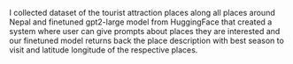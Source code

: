 I collected dataset of the tourist attraction places along all places around Nepal and finetuned gpt2-large model from HuggingFace  that created a system where user can give prompts about places they are interested and our finetuned model returns back the place description with best season to visit and latitude longitude of the respective places. 
